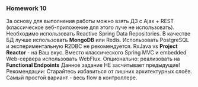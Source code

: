 ### Homework 10
За основу для выполнения работы можно взять ДЗ с Ajax + REST (классическое веб-приложение для этого луче не использовать).
Необходимо использовать Reactive Spring Data Repositories.
В качестве БД лучше использовать **MongoDB** или Redis. Использовать PostgreSQL и экспериментальную R2DBC не рекомендуется.
RxJava vs **Project Reactor** - на Ваш вкус.
Вместо классического Spring MVC и embedded Web-сервера использовать WebFlux.
Опционально: реализовать на **Functional Endpoints** Данное задание НЕ засчитывает предыдущие! Рекомендации: Старайтесь избавиться от лишних архитектурных слоёв. Самый простой вариант - весь flow в контроллере.
